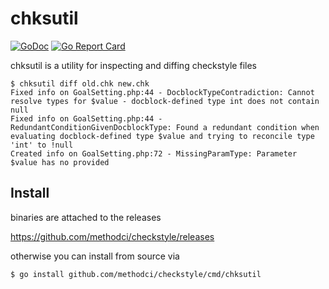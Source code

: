 # chksutil

[![GoDoc](https://godoc.org/github.com/methodci/checkstyle?status.svg)](https://godoc.org/github.com/methodci/checkstyle)
[![Go Report Card](https://goreportcard.com/badge/github.com/methodci/checkstyle)](https://goreportcard.com/report/github.com/methodci/checkstyle)


chksutil is a utility for inspecting and diffing checkstyle files

```console
$ chksutil diff old.chk new.chk
Fixed info on GoalSetting.php:44 - DocblockTypeContradiction: Cannot resolve types for $value - docblock-defined type int does not contain null
Fixed info on GoalSetting.php:44 - RedundantConditionGivenDocblockType: Found a redundant condition when evaluating docblock-defined type $value and trying to reconcile type 'int' to !null
Created info on GoalSetting.php:72 - MissingParamType: Parameter $value has no provided 
```

## Install

binaries are attached to the releases

https://github.com/methodci/checkstyle/releases

otherwise you can install from source via

```console
$ go install github.com/methodci/checkstyle/cmd/chksutil
```
